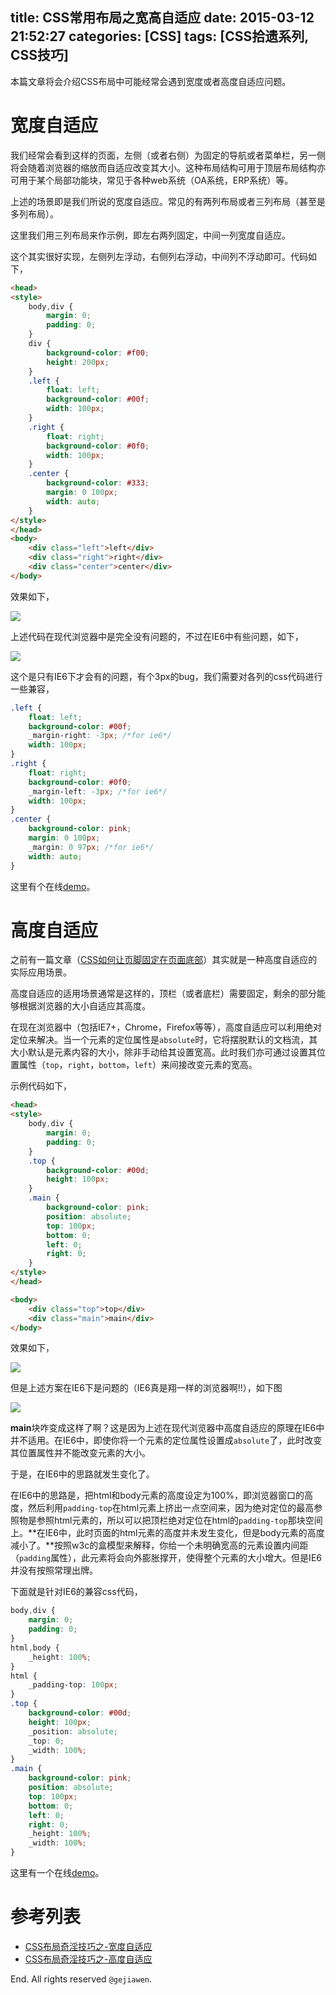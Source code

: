 title: CSS常用布局之宽高自适应
date: 2015-03-12 21:52:27
categories: [CSS]
tags: [CSS拾遗系列, CSS技巧]
---

本篇文章将会介绍CSS布局中可能经常会遇到宽度或者高度自适应问题。

# 宽度自适应

我们经常会看到这样的页面，左侧（或者右侧）为固定的导航或者菜单栏，另一侧将会随着浏览器的缩放而自适应改变其大小。这种布局结构可用于顶层布局结构亦可用于某个局部功能块，常见于各种web系统（OA系统，ERP系统）等。

上述的场景即是我们所说的宽度自适应。常见的有两列布局或者三列布局（甚至是多列布局）。

这里我们用三列布局来作示例，即左右两列固定，中间一列宽度自适应。

这个其实很好实现，左侧列左浮动，右侧列右浮动，中间列不浮动即可。代码如下，

```html
<head>
<style>
    body,div {
        margin: 0;
        padding: 0;
    }
    div {
        background-color: #f00;
        height: 200px;
    }
    .left {
        float: left;
        background-color: #00f;
        width: 100px;
    }
    .right {
        float: right;
        background-color: #0f0;
        width: 100px;
    }
    .center {
        background-color: #333;
        margin: 0 100px;
        width: auto;
    }
</style>
</head>
<body>
    <div class="left">left</div>
    <div class="right">right</div>
    <div class="center">center</div>
</body>
```

效果如下，

![](img-1-01.png)

上述代码在现代浏览器中是完全没有问题的，不过在IE6中有些问题，如下，

![](img-1-02.png)

这个是只有IE6下才会有的问题，有个3px的bug，我们需要对各列的css代码进行一些兼容，

```css
.left {
    float: left;
    background-color: #00f;
    _margin-right: -3px; /*for ie6*/
    width: 100px;
}
.right {
    float: right;
    background-color: #0f0;
    _margin-left: -3px; /*for ie6*/
    width: 100px;
}
.center {
    background-color: pink;
    margin: 0 100px;
    _margin: 0 97px; /*for ie6*/
    width: auto;
}
```

这里有个在线[demo](http://runjs.cn/detail/12edciwr)。

# 高度自适应

之前有一篇文章（[CSS如何让页脚固定在页面底部](http://gejiawen.github.io/2014/12/16/CSS/CSS%E5%A6%82%E4%BD%95%E8%AE%A9%E9%A1%B5%E8%84%9A%E5%9B%BA%E5%AE%9A%E5%9C%A8%E9%A1%B5%E9%9D%A2%E5%BA%95%E9%83%A8/)）其实就是一种高度自适应的实际应用场景。

高度自适应的适用场景通常是这样的，顶栏（或者底栏）需要固定，剩余的部分能够根据浏览器的大小自适应其高度。

在现在浏览器中（包括IE7+，Chrome，Firefox等等），高度自适应可以利用绝对定位来解决。当一个元素的定位属性是`absolute`时，它将摆脱默认的文档流，其大小默认是元素内容的大小，除非手动给其设置宽高。此时我们亦可通过设置其位置属性（`top`，`right`，`bottom`，`left`）来间接改变元素的宽高。

示例代码如下，

```html
<head>
<style>
    body,div {
        margin: 0;
        padding: 0;
    }
    .top {
        background-color: #00d;
        height: 100px;
    }
    .main {
        background-color: pink;
        position: absolute;
        top: 100px;
        bottom: 0;
        left: 0;
        right: 0;
    }
</style>
</head>

<body>
    <div class="top">top</div>
    <div class="main">main</div>
</body>
```

效果如下，

![](img-2-01.png)

但是上述方案在IE6下是问题的（IE6真是翔一样的浏览器啊!!），如下图

![](img-2-02.png)

**main**块咋变成这样了啊？这是因为上述在现代浏览器中高度自适应的原理在IE6中并不适用。在IE6中，即使你将一个元素的定位属性设置成`absolute`了，此时改变其位置属性并不能改变元素的大小。

于是，在IE6中的思路就发生变化了。

在IE6中的思路是，把html和body元素的高度设定为100%，即浏览器窗口的高度，然后利用`padding-top`在html元素上挤出一点空间来，因为绝对定位的最高参照物是参照html元素的，所以可以把顶栏绝对定位在html的`padding-top`那块空间上。**在IE6中，此时页面的html元素的高度并未发生变化，但是body元素的高度减小了。**按照w3c的盒模型来解释，你给一个未明确宽高的元素设置内间距（`padding`属性），此元素将会向外膨胀撑开，使得整个元素的大小增大。但是IE6并没有按照常理出牌。

下面就是针对IE6的兼容css代码，

```css
body,div {
    margin: 0;
    padding: 0;
}
html,body {
    _height: 100%;
}
html {
    _padding-top: 100px;
}
.top {
    background-color: #00d;
    height: 100px;
    _position: absolute;
    _top: 0;
    _width: 100%;
}
.main {
    background-color: pink;
    position: absolute;
    top: 100px;
    bottom: 0;
    left: 0;
    right: 0;
    _height: 100%;
    _width: 100%;
}
```

这里有一个在线[demo](http://runjs.cn/detail/0cjweqdt)。


# 参考列表

- [CSS布局奇淫技巧之-宽度自适应](http://www.cnblogs.com/2050/archive/2012/07/30/2614852.html)
- [CSS布局奇淫技巧之-高度自适应](http://www.cnblogs.com/2050/archive/2012/07/30/2615260.html)


End. All rights reserved `@gejiawen`.
